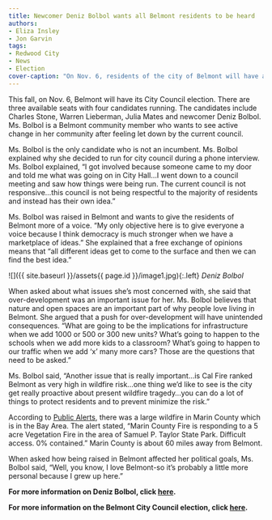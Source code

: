 ```yaml
---
title: Newcomer Deniz Bolbol wants all Belmont residents to be heard
authors:
- Eliza Insley
- Jon Garvin
tags:
- Redwood City
- News
- Election
cover-caption: "On Nov. 6, residents of the city of Belmont will have a very important decision to make. Three seats are open on the City Council, but four candidates are running. Candidates include incumbents Warren Lieberman, Julia Mates, Charles Stone, and newcomer Deniz Bolbol. Read the stories below to find out more about the candidates."
---
```


This fall, on Nov. 6, Belmont will have its City Council election. There are three available seats with four candidates running. The candidates include Charles Stone, Warren Lieberman, Julia Mates and newcomer Deniz Bolbol. Ms. Bolbol is a Belmont community member who wants to see active change in her community after feeling let down by the current council.

Ms. Bolbol is the only candidate who is not an incumbent. Ms. Bolbol explained why she decided to run for city council during a phone interview. Ms. Bolbol explained, “I got involved because someone came to my door and told me what was going on in City Hall…I went down to a council meeting and saw how things were being run. The current council is not responsive…this council is not being respectful to the majority of residents and instead has their own idea.”

Ms. Bolbol was raised in Belmont and wants to give the residents of Belmont more of a voice. “My only objective here is to give everyone a voice because I think democracy is much stronger when we have a marketplace of ideas.” She explained that a free exchange of opinions means that “all different ideas get to come to the surface and then we can find the best idea.”

![]({{ site.baseurl }}/assets{{ page.id }}/image1.jpg){:.left}
*Deniz Bolbol*

When asked about what issues she’s most concerned with, she said that over-development was an important issue for her. Ms. Bolbol believes that nature and open spaces are an important part of why people love living in Belmont. She argued that a push for over-development will have unintended consequences. “What are going to be the implications for infrastructure when we add 1000 or 500 or 300 new units? What’s going to happen to the schools when we add more kids to a classroom? What’s going to happen to our traffic when we add ‘x’ many more cars? Those are the questions that need to be asked.”                      

Ms. Bolbol said, “Another issue that is really important…is Cal Fire ranked Belmont as very high in wildfire risk…one thing we’d like to see is the city get really proactive about present wildfire tragedy…you can do a lot of things to protect residents and to prevent minimize the risk.”

According to [Public Alerts](https://www.google.org/publicalerts/alert?aid=1187cd3fce19130d&hl=en&gl=US&source=web), there was a large wildfire in Marin County which is in the Bay Area. The alert stated, “Marin County Fire is responding to a 5 acre Vegetation Fire in the area of Samuel P. Taylor State Park. Difficult access. 0% contained.” Marin County is about 60 miles away from Belmont.

When asked how being raised in Belmont affected her political goals, Ms. Bolbol said, “Well, you know, I love Belmont-so it’s probably a little more personal because I grew up here.”

**For more information on Deniz Bolbol, click [here](https://deniz4belmont.com/about-deniz).**

**For more information on the Belmont City Council election, click [here](https://www.belmont.gov/city-hall/city-government/election-information).**